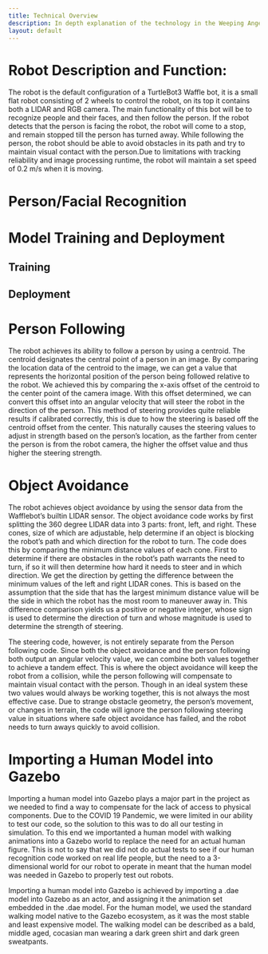 ```yaml
---
title: Technical Overview
description: In depth explanation of the technology in the Weeping Angel Bot program
layout: default
---
```


# Robot Description and Function:
The robot is the default configuration of a TurtleBot3 Waffle bot, it is a small flat robot consisting of 2 wheels to control the robot, on its top it contains both a LIDAR and RGB camera. The main functionality of this bot will be to recognize people and their faces, and then follow the person. If the robot detects that the person is facing the robot, the robot will come to a stop, and remain stopped till the person has turned away. While following the person, the robot should be able to avoid obstacles in its path and try to maintain visual contact with the person.Due to limitations with tracking reliability and image processing runtime, the robot will maintain a set speed of 0.2 m/s when it is moving.

# Person/Facial Recognition

# Model Training and Deployment

## Training

## Deployment

# Person Following

The robot achieves its ability to follow a person by using a centroid. The centroid designates the central point of a person in an image. By comparing the location data of the centroid to the image, we can get a value that represents the horizontal position of the person being followed relative to the robot. We achieved this by comparing the x-axis offset of the centroid to the center point of the camera image. With this offset determined, we can convert this offset into an angular velocity that will steer the robot in the direction of the person. This method of steering provides quite reliable results if calibrated correctly, this is due to how the steering is based off the centroid offset from the center. This naturally causes the steering values to adjust in strength based on the person’s location, as the farther from center the person is from the robot camera, the higher the offset value and thus higher the steering strength.

# Object Avoidance

The robot achieves object avoidance by using the sensor data from the Wafflebot’s builtin LIDAR sensor. The object avoidance code works by first splitting the 360 degree LIDAR data into 3 parts: front, left, and right. These cones, size of which are adjustable, help determine if an object is blocking the robot’s path and which direction for the robot to turn. The code does this by comparing the minimum distance values of each cone. First to determine if there are obstacles in the robot’s path warrants the need to turn, if so it will then determine how hard it needs to steer and in which direction. We get the direction by getting the difference between the minimum values of the left and right LIDAR cones. This is based on the assumption that the side that has the largest minimum distance value will be the side in which the robot has the most room to maneuver away in.  This difference comparison yields us a positive or negative integer, whose sign is used to determine the direction of turn and whose magnitude is used to determine the strength of steering.

The steering code, however, is not entirely separate from the Person following code. Since both the object avoidance and the person following both output an angular velocity value, we can combine both values together to achieve a tandem effect. This is where the object avoidance will keep the robot from a collision, while the person following  will compensate to maintain visual contact with the person. Though in an ideal system these two values would always be working together, this is not always the most effective case. Due to strange obstacle geometry, the person’s movement, or changes in terrain, the code will ignore the person following steering value in situations where safe object avoidance has failed, and the robot needs to turn aways quickly to avoid collision.

# Importing a Human Model into Gazebo

Importing a human model into Gazebo plays a major part in the project as we needed to find a way to compensate for the lack of access to physical components. Due to the COVID 19 Pandemic, we were limited in our ability to test our code, so the solution to this was to do all our testing in simulation. To this end we importanted a human model with walking animations into a Gazebo world to replace the need for an actual human figure. This is not to say that we did not do actual tests to see if our human recognition code worked on real life people, but the need to a 3-dimensional world for our robot to operate in meant that the human model was needed in Gazebo to properly test out robots.

Importing a human model into Gazebo is achieved by importing a .dae model into Gazebo as an actor, and assigning it the animation set embedded in the .dae model. For the human model, we used the standard walking model native to the Gazebo ecosystem, as it was the most stable and least expensive model. The walking model can be described as a bald, middle aged, cocasian man wearing a dark green shirt and dark green sweatpants.
